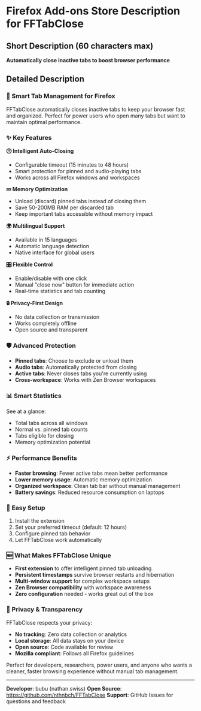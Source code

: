 # Firefox Add-ons Store Description for FFTabClose

## Short Description (60 characters max)
**Automatically close inactive tabs to boost browser performance**

## Detailed Description

### 🚀 Smart Tab Management for Firefox

FFTabClose automatically closes inactive tabs to keep your browser fast and organized. Perfect for power users who open many tabs but want to maintain optimal performance.

### ✨ Key Features

**🕒 Intelligent Auto-Closing**
- Configurable timeout (15 minutes to 48 hours)
- Smart protection for pinned and audio-playing tabs
- Works across all Firefox windows and workspaces

**💤 Memory Optimization**
- Unload (discard) pinned tabs instead of closing them
- Save 50-200MB RAM per discarded tab
- Keep important tabs accessible without memory impact

**🌍 Multilingual Support**
- Available in 15 languages
- Automatic language detection
- Native interface for global users

**🎛️ Flexible Control**
- Enable/disable with one click
- Manual "close now" button for immediate action
- Real-time statistics and tab counting

**🔒 Privacy-First Design**
- No data collection or transmission
- Works completely offline
- Open source and transparent

### 🛡️ Advanced Protection

- **Pinned tabs**: Choose to exclude or unload them
- **Audio tabs**: Automatically protected from closing
- **Active tabs**: Never closes tabs you're currently using
- **Cross-workspace**: Works with Zen Browser workspaces

### 📊 Smart Statistics

See at a glance:
- Total tabs across all windows
- Normal vs. pinned tab counts
- Tabs eligible for closing
- Memory optimization potential

### ⚡ Performance Benefits

- **Faster browsing**: Fewer active tabs mean better performance
- **Lower memory usage**: Automatic memory optimization
- **Organized workspace**: Clean tab bar without manual management
- **Battery savings**: Reduced resource consumption on laptops

### 🔧 Easy Setup

1. Install the extension
2. Set your preferred timeout (default: 12 hours)
3. Configure pinned tab behavior
4. Let FFTabClose work automatically

### 🆕 What Makes FFTabClose Unique

- **First extension** to offer intelligent pinned tab unloading
- **Persistent timestamps** survive browser restarts and hibernation
- **Multi-window support** for complex workspace setups
- **Zen Browser compatibility** with workspace awareness
- **Zero configuration** needed - works great out of the box

### 📝 Privacy & Transparency

FFTabClose respects your privacy:
- **No tracking**: Zero data collection or analytics
- **Local storage**: All data stays on your device
- **Open source**: Code available for review
- **Mozilla compliant**: Follows all Firefox guidelines

Perfect for developers, researchers, power users, and anyone who wants a cleaner, faster browsing experience without manual tab management.

---

**Developer**: bubu (nathan.swiss)
**Open Source**: https://github.com/nthnbch/FFTabClose
**Support**: GitHub Issues for questions and feedback
